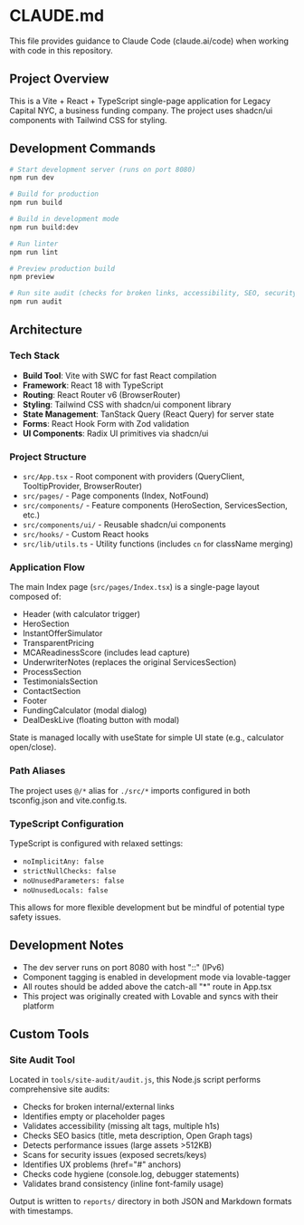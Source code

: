 # CLAUDE.md

This file provides guidance to Claude Code (claude.ai/code) when working with code in this repository.

## Project Overview

This is a Vite + React + TypeScript single-page application for Legacy Capital NYC, a business funding company. The project uses shadcn/ui components with Tailwind CSS for styling.

## Development Commands

```bash
# Start development server (runs on port 8080)
npm run dev

# Build for production
npm run build

# Build in development mode
npm run build:dev

# Run linter
npm run lint

# Preview production build
npm preview

# Run site audit (checks for broken links, accessibility, SEO, security issues)
npm run audit
```

## Architecture

### Tech Stack
- **Build Tool**: Vite with SWC for fast React compilation
- **Framework**: React 18 with TypeScript
- **Routing**: React Router v6 (BrowserRouter)
- **Styling**: Tailwind CSS with shadcn/ui component library
- **State Management**: TanStack Query (React Query) for server state
- **Forms**: React Hook Form with Zod validation
- **UI Components**: Radix UI primitives via shadcn/ui

### Project Structure
- `src/App.tsx` - Root component with providers (QueryClient, TooltipProvider, BrowserRouter)
- `src/pages/` - Page components (Index, NotFound)
- `src/components/` - Feature components (HeroSection, ServicesSection, etc.)
- `src/components/ui/` - Reusable shadcn/ui components
- `src/hooks/` - Custom React hooks
- `src/lib/utils.ts` - Utility functions (includes `cn` for className merging)

### Application Flow
The main Index page (`src/pages/Index.tsx`) is a single-page layout composed of:
- Header (with calculator trigger)
- HeroSection
- InstantOfferSimulator
- TransparentPricing
- MCAReadinessScore (includes lead capture)
- UnderwriterNotes (replaces the original ServicesSection)
- ProcessSection
- TestimonialsSection
- ContactSection
- Footer
- FundingCalculator (modal dialog)
- DealDeskLive (floating button with modal)

State is managed locally with useState for simple UI state (e.g., calculator open/close).

### Path Aliases
The project uses `@/*` alias for `./src/*` imports configured in both tsconfig.json and vite.config.ts.

### TypeScript Configuration
TypeScript is configured with relaxed settings:
- `noImplicitAny: false`
- `strictNullChecks: false`
- `noUnusedParameters: false`
- `noUnusedLocals: false`

This allows for more flexible development but be mindful of potential type safety issues.

## Development Notes

- The dev server runs on port 8080 with host "::" (IPv6)
- Component tagging is enabled in development mode via lovable-tagger
- All routes should be added above the catch-all "*" route in App.tsx
- This project was originally created with Lovable and syncs with their platform

## Custom Tools

### Site Audit Tool
Located in `tools/site-audit/audit.js`, this Node.js script performs comprehensive site audits:
- Checks for broken internal/external links
- Identifies empty or placeholder pages
- Validates accessibility (missing alt tags, multiple h1s)
- Checks SEO basics (title, meta description, Open Graph tags)
- Detects performance issues (large assets >512KB)
- Scans for security issues (exposed secrets/keys)
- Identifies UX problems (href="#" anchors)
- Checks code hygiene (console.log, debugger statements)
- Validates brand consistency (inline font-family usage)

Output is written to `reports/` directory in both JSON and Markdown formats with timestamps.
